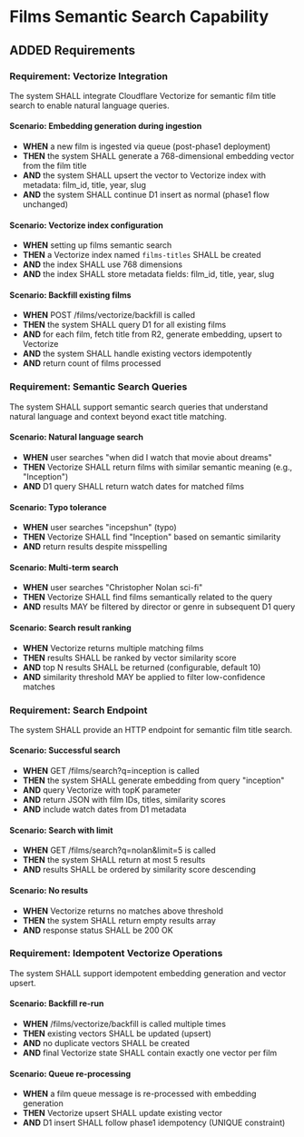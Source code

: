 # Films Semantic Search Capability

## ADDED Requirements

### Requirement: Vectorize Integration

The system SHALL integrate Cloudflare Vectorize for semantic film title search to enable natural language queries.

#### Scenario: Embedding generation during ingestion

- **WHEN** a new film is ingested via queue (post-phase1 deployment)
- **THEN** the system SHALL generate a 768-dimensional embedding vector from the film title
- **AND** the system SHALL upsert the vector to Vectorize index with metadata: film_id, title, year, slug
- **AND** the system SHALL continue D1 insert as normal (phase1 flow unchanged)

#### Scenario: Vectorize index configuration

- **WHEN** setting up films semantic search
- **THEN** a Vectorize index named `films-titles` SHALL be created
- **AND** the index SHALL use 768 dimensions
- **AND** the index SHALL store metadata fields: film_id, title, year, slug

#### Scenario: Backfill existing films

- **WHEN** POST /films/vectorize/backfill is called
- **THEN** the system SHALL query D1 for all existing films
- **AND** for each film, fetch title from R2, generate embedding, upsert to Vectorize
- **AND** the system SHALL handle existing vectors idempotently
- **AND** return count of films processed

### Requirement: Semantic Search Queries

The system SHALL support semantic search queries that understand natural language and context beyond exact title matching.

#### Scenario: Natural language search

- **WHEN** user searches "when did I watch that movie about dreams"
- **THEN** Vectorize SHALL return films with similar semantic meaning (e.g., "Inception")
- **AND** D1 query SHALL return watch dates for matched films

#### Scenario: Typo tolerance

- **WHEN** user searches "incepshun" (typo)
- **THEN** Vectorize SHALL find "Inception" based on semantic similarity
- **AND** return results despite misspelling

#### Scenario: Multi-term search

- **WHEN** user searches "Christopher Nolan sci-fi"
- **THEN** Vectorize SHALL find films semantically related to the query
- **AND** results MAY be filtered by director or genre in subsequent D1 query

#### Scenario: Search result ranking

- **WHEN** Vectorize returns multiple matching films
- **THEN** results SHALL be ranked by vector similarity score
- **AND** top N results SHALL be returned (configurable, default 10)
- **AND** similarity threshold MAY be applied to filter low-confidence matches

### Requirement: Search Endpoint

The system SHALL provide an HTTP endpoint for semantic film title search.

#### Scenario: Successful search

- **WHEN** GET /films/search?q=inception is called
- **THEN** the system SHALL generate embedding from query "inception"
- **AND** query Vectorize with topK parameter
- **AND** return JSON with film IDs, titles, similarity scores
- **AND** include watch dates from D1 metadata

#### Scenario: Search with limit

- **WHEN** GET /films/search?q=nolan&limit=5 is called
- **THEN** the system SHALL return at most 5 results
- **AND** results SHALL be ordered by similarity score descending

#### Scenario: No results

- **WHEN** Vectorize returns no matches above threshold
- **THEN** the system SHALL return empty results array
- **AND** response status SHALL be 200 OK

### Requirement: Idempotent Vectorize Operations

The system SHALL support idempotent embedding generation and vector upsert.

#### Scenario: Backfill re-run

- **WHEN** /films/vectorize/backfill is called multiple times
- **THEN** existing vectors SHALL be updated (upsert)
- **AND** no duplicate vectors SHALL be created
- **AND** final Vectorize state SHALL contain exactly one vector per film

#### Scenario: Queue re-processing

- **WHEN** a film queue message is re-processed with embedding generation
- **THEN** Vectorize upsert SHALL update existing vector
- **AND** D1 insert SHALL follow phase1 idempotency (UNIQUE constraint)
